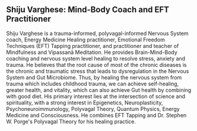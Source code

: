 ## Shiju Varghese: Mind-Body Coach and EFT Practitioner 

Shiju Varghese is a trauma-informed, polyvagal-informed Nervous System coach, Energy Medicine Healing practitioner, Emotional Freedom Techniques (EFT) Tapping practitioner, and practitioner and teacher of Mindfulness and Vipassanā Meditation. He provides Brain-Mind-Body coaching and nervous system level healing to resolve stress, anxiety and trauma. He believes that the root cause of most of the chronic diseases is the chronic and traumatic stress that leads to dysregulation in the Nervous System and Gut Microbiome. Thus, by healing the nervous system from trauma which includes childhood trauma, we can achieve self-healing, greater health, and vitality, which can also achieve Gut health by combining with good diet. His primary interest lies at the intersection of science and spirituality, with a strong interest in Epigenetics, Neuroplasticity, Psychoneuroimmunology, Polyvagal Theory, Quantum Physics, Energy Medicine and Consciousness. He combines EFT Tapping and Dr. Stephen W. Porge's Polyvagal Theory for his healing practice.
